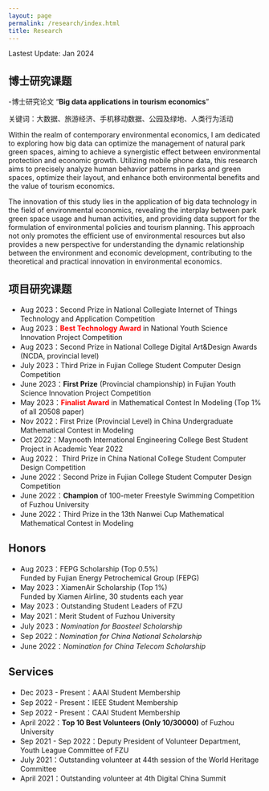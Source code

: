```yaml
---
layout: page
permalink: /research/index.html
title: Research
---
```


Lastest Update: Jan 2024

## 博士研究课题

-博士研究论文 “**Big data applications in tourism economics**”<br>

关键词：大数据、旅游经济、手机移动数据、公园及绿地、人类行为活动<br> 

Within the realm of contemporary environmental economics, I am dedicated to exploring how big data can optimize the management of natural park green spaces, aiming to achieve a synergistic effect between environmental protection and economic growth. Utilizing mobile phone data, this research aims to precisely analyze human behavior patterns in parks and green spaces, optimize their layout, and enhance both environmental benefits and the value of tourism economics. <br>

The innovation of this study lies in the application of big data technology in the field of environmental economics, revealing the interplay between park green space usage and human activities, and providing data support for the formulation of environmental policies and tourism planning. This approach not only promotes the efficient use of environmental resources but also provides a new perspective for understanding the dynamic relationship between the environment and economic development, contributing to the theoretical and practical innovation in environmental economics.<br>

## 项目研究课题

- Aug 2023：Second Prize in National Collegiate Internet of Things Technology and Application Competition
- Aug 2023：**<font color='red'>Best Technology Award</font>** in National Youth Science Innovation Project Competition
- Aug 2023：Second Prize in National College Digital Art&Design Awards (NCDA, provincial level)
- July 2023：Third Prize in Fujian College Student Computer Design Competition
- June 2023：**First Prize** (Provincial championship) in Fujian Youth Science Innovation Project Competition
- May 2023：**<font color='red'>Finalist Award</font>** in Mathematical Contest In Modeling (Top 1% of all 20508 paper)
- Nov 2022：First Prize (Provincial Level) in China Undergraduate Mathematical Contest in Modeling
- Oct 2022：Maynooth International Engineering College Best Student Project in Academic Year 2022
- Aug 2022： Third Prize in China National College Student Computer Design Competition
- June 2022：Second Prize in Fujian College Student Computer Design Competition
- June 2022：**Champion** of 100-meter Freestyle Swimming Competition of Fuzhou University
- June 2022：Third Prize in the 13th Nanwei Cup Mathematical Mathematical Contest in Modeling<br>

## Honors

- Aug 2023：FEPG Scholarship (Top 0.5%)<br>Funded by Fujian Energy Petrochemical Group (FEPG)
- May 2023：XiamenAir Scholarship (Top 1%)<br>Funded by Xiamen Airline, 30 students each year
- May 2023：Outstanding Student Leaders of FZU
- May 2021：Merit Student of Fuzhou University
- July 2023：*Nomination for Baosteel Scholarship*
- Sep 2022：*Nomination for China National Scholarship*
- June 2022：*Nomination for China Telecom Scholarship*<br>

## Services

- Dec 2023 - Present：AAAI Student Membership
- Sep 2022 - Present：IEEE Student Membership
- Sep 2022 - Present：CAAI Student Membership
- April 2022：**Top 10 Best Volunteers (Only 10/30000)** of Fuzhou University
- Sep 2021 - Sep 2022：Deputy President of Volunteer Department, Youth League Committee of FZU
- July 2021：Outstanding volunteer at 44th session of the World Heritage Committee
- April 2021：Outstanding volunteer at 4th Digital China Summit<br>
